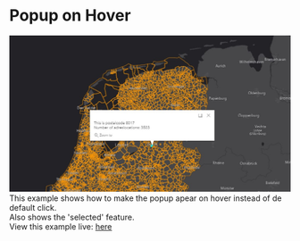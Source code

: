 # Popup on Hover
![PopupOnHover](../images/Screenshot_Hover.jpg)
This example shows how to make the popup apear on hover instead of de default click.
<br>
Also shows the 'selected' feature. 
<br>
View this example live:
[here](https://esrinederland.github.io/CoolMaps/PopupOnHover/popuponhover.html)